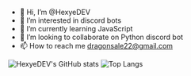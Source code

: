 - 👋 Hi, I’m @HexyeDEV
- 👀 I’m interested in discord bots
- 🌱 I’m currently learning JavaScript 
- 💞️ I’m looking to collaborate on Python discord bot
- 📫 How to reach me dragonsale22@gmail.com

![HexyeDEV's GitHub stats](https://github-readme-stats.vercel.app/api?username=HexyeDEV&theme=dark)
![Top Langs](https://github-readme-stats.vercel.app/api/top-langs/?username=HexyeDEV&theme=dark&layout=compact)
